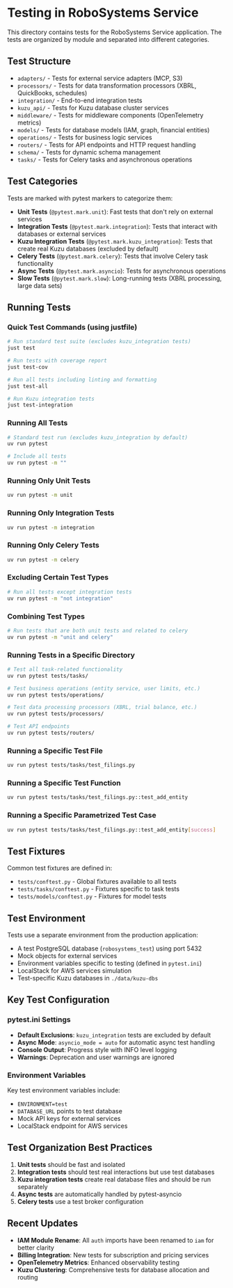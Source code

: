 # Testing in RoboSystems Service

This directory contains tests for the RoboSystems Service application. The tests are organized by module and separated into different categories.

## Test Structure

- `adapters/` - Tests for external service adapters (MCP, S3)
- `processors/` - Tests for data transformation processors (XBRL, QuickBooks, schedules)
- `integration/` - End-to-end integration tests
- `kuzu_api/` - Tests for Kuzu database cluster services
- `middleware/` - Tests for middleware components (OpenTelemetry metrics)
- `models/` - Tests for database models (IAM, graph, financial entities)
- `operations/` - Tests for business logic services
- `routers/` - Tests for API endpoints and HTTP request handling
- `schema/` - Tests for dynamic schema management
- `tasks/` - Tests for Celery tasks and asynchronous operations

## Test Categories

Tests are marked with pytest markers to categorize them:

- **Unit Tests** (`@pytest.mark.unit`): Fast tests that don't rely on external services
- **Integration Tests** (`@pytest.mark.integration`): Tests that interact with databases or external services
- **Kuzu Integration Tests** (`@pytest.mark.kuzu_integration`): Tests that create real Kuzu databases (excluded by default)
- **Celery Tests** (`@pytest.mark.celery`): Tests that involve Celery task functionality
- **Async Tests** (`@pytest.mark.asyncio`): Tests for asynchronous operations
- **Slow Tests** (`@pytest.mark.slow`): Long-running tests (XBRL processing, large data sets)

## Running Tests

### Quick Test Commands (using justfile)

```bash
# Run standard test suite (excludes kuzu_integration tests)
just test

# Run tests with coverage report
just test-cov

# Run all tests including linting and formatting
just test-all

# Run Kuzu integration tests
just test-integration
```

### Running All Tests

```bash
# Standard test run (excludes kuzu_integration by default)
uv run pytest

# Include all tests
uv run pytest -m ""
```

### Running Only Unit Tests

```bash
uv run pytest -m unit
```

### Running Only Integration Tests

```bash
uv run pytest -m integration
```

### Running Only Celery Tests

```bash
uv run pytest -m celery
```

### Excluding Certain Test Types

```bash
# Run all tests except integration tests
uv run pytest -m "not integration"
```

### Combining Test Types

```bash
# Run tests that are both unit tests and related to celery
uv run pytest -m "unit and celery"
```

### Running Tests in a Specific Directory

```bash
# Test all task-related functionality
uv run pytest tests/tasks/

# Test business operations (entity service, user limits, etc.)
uv run pytest tests/operations/

# Test data processing processors (XBRL, trial balance, etc.)
uv run pytest tests/processors/

# Test API endpoints
uv run pytest tests/routers/
```

### Running a Specific Test File

```bash
uv run pytest tests/tasks/test_filings.py
```

### Running a Specific Test Function

```bash
uv run pytest tests/tasks/test_filings.py::test_add_entity
```

### Running a Specific Parametrized Test Case

```bash
uv run pytest tests/tasks/test_filings.py::test_add_entity[success]
```

## Test Fixtures

Common test fixtures are defined in:

- `tests/conftest.py` - Global fixtures available to all tests
- `tests/tasks/conftest.py` - Fixtures specific to task tests
- `tests/models/conftest.py` - Fixtures for model tests

## Test Environment

Tests use a separate environment from the production application:

- A test PostgreSQL database (`robosystems_test`) using port 5432
- Mock objects for external services
- Environment variables specific to testing (defined in `pytest.ini`)
- LocalStack for AWS services simulation
- Test-specific Kuzu databases in `./data/kuzu-dbs`

## Key Test Configuration

### pytest.ini Settings

- **Default Exclusions**: `kuzu_integration` tests are excluded by default
- **Async Mode**: `asyncio_mode = auto` for automatic async test handling
- **Console Output**: Progress style with INFO level logging
- **Warnings**: Deprecation and user warnings are ignored

### Environment Variables

Key test environment variables include:

- `ENVIRONMENT=test`
- `DATABASE_URL` points to test database
- Mock API keys for external services
- LocalStack endpoint for AWS services

## Test Organization Best Practices

1. **Unit tests** should be fast and isolated
2. **Integration tests** should test real interactions but use test databases
3. **Kuzu integration tests** create real database files and should be run separately
4. **Async tests** are automatically handled by pytest-asyncio
5. **Celery tests** use a test broker configuration

## Recent Updates

- **IAM Module Rename**: All `auth` imports have been renamed to `iam` for better clarity
- **Billing Integration**: New tests for subscription and pricing services
- **OpenTelemetry Metrics**: Enhanced observability testing
- **Kuzu Clustering**: Comprehensive tests for database allocation and routing
